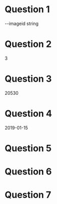 # Question 1
--imageid string
# Question 2
3
# Question 3
20530
# Question 4
2019-01-15
# Question 5

# Question 6

# Question 7